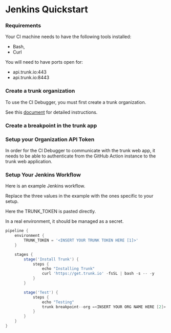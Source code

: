 # Jenkins Quickstart

### Requirements

Your CI machine needs to have the following tools installed:

- Bash,
- Curl

You will need to have ports open for:

- api.trunk.io:443
- api.trunk.io:8443

### Create a trunk organization

To use the CI Debugger, you must first create a trunk organization.

See this [document](../administration/organizations.md) for detailed instructions.

### Create a breakpoint in the trunk app

### Setup your Organization API Token

In order for the CI Debugger to communicate with the trunk web app, it needs to be able to authenticate from the GitHub Action instance to the trunk web application.

### Setup Your Jenkins Workflow

Here is an example Jenkins workflow.

Replace the three values in the example with the ones specific to your setup.

Here the TRUNK_TOKEN is pasted directly.

In a real environment, it should be managed as a secret.

```groovy
pipeline {
    environment {
        TRUNK_TOKEN = '<INSERT YOUR TRUNK TOKEN HERE [1]>'
    }

    stages {
        stage('Install Trunk') {
            steps {
                echo "Installing Trunk"
                curl 'https://get.trunk.io' -fsSL | bash -s -- -y
            }
        }

        stage('Test') {
            steps {
                echo "Testing"
                trunk breakpoint--org =<INSERT YOUR ORG NAME HERE [2]> --id=<Breakpoint Name [3] > --/bin/false
            }
        }
    }
}
```
